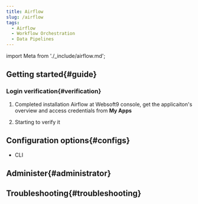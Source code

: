 ```yaml
---
title: Airflow
slug: /airflow
tags:
  - Airflow
  - Workflow Orchestration
  - Data Pipelines
---
```


import Meta from './_include/airflow.md';

<Meta name="meta" />

## Getting started{#guide}

### Login verification{#verification}

1. Completed installation Airflow at Websoft9 console, get the applicaiton's overview and access credentials from **My Apps**  

2. Starting to verify it

## Configuration options{#configs}

- CLI

## Administer{#administrator}

## Troubleshooting{#troubleshooting}
